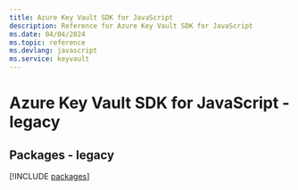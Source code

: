 ```yaml
---
title: Azure Key Vault SDK for JavaScript
description: Reference for Azure Key Vault SDK for JavaScript
ms.date: 04/04/2024
ms.topic: reference
ms.devlang: javascript
ms.service: keyvault
---
```

# Azure Key Vault SDK for JavaScript - legacy
## Packages - legacy
[!INCLUDE [packages](key-vault-index.md)]